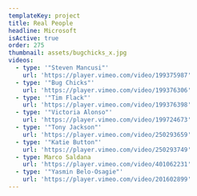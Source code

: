 ```yaml
---
templateKey: project
title: Real People
headline: Microsoft
isActive: true
order: 275
thumbnail: assets/bugchicks_x.jpg
videos:
  - type: '"Steven Mancusi"'
    url: 'https://player.vimeo.com/video/199375987'
  - type: '"Bug Chicks"'
    url: 'https://player.vimeo.com/video/199376306'
  - type: '"Tim Flack"'
    url: 'https://player.vimeo.com/video/199376398'
  - type: '"Victoria Alonso"'
    url: 'https://player.vimeo.com/video/199724673'
  - type: '"Tony Jackson"'
    url: 'https://player.vimeo.com/video/250293659'
  - type: '"Katie Button"'
    url: 'https://player.vimeo.com/video/250293749'
  - type: Marco Saldana
    url: 'https://player.vimeo.com/video/401062231'
  - type: '"Yasmin Belo-Osagie"'
    url: 'https://player.vimeo.com/video/201602899'
---
```

